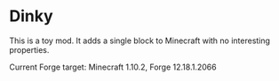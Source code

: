 Dinky
=====

This is a toy mod. It adds a single block to Minecraft with no interesting properties.

Current Forge target: Minecraft 1.10.2, Forge 12.18.1.2066
